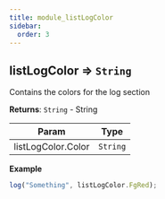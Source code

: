 ```yaml
---
title: module_listLogColor
sidebar:
  order: 3
---
```


## listLogColor ⇒ <code>String</code>

Contains the colors for the log section

**Returns**: <code>String</code> - String

| Param              | Type                |
| ------------------ | ------------------- |
| listLogColor.Color | <code>String</code> |

**Example**

```js
log("Something", listLogColor.FgRed);
```
